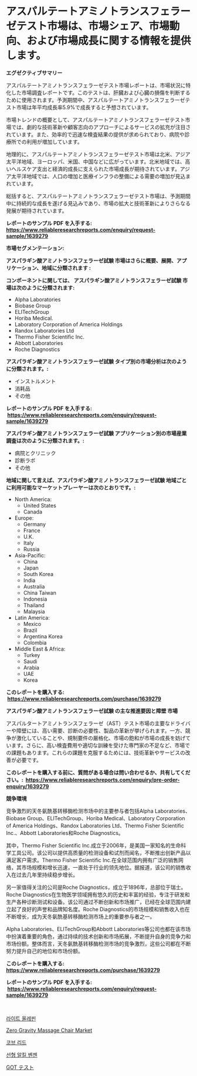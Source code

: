 <p><h1>アスパルテートアミノトランスフェラーゼテスト市場は、市場シェア、市場動向、および市場成長に関する情報を提供します。</h1></p><p><strong>エグゼクティブサマリー</strong></p>
<p><p>アスパルテートアミノトランスフェラーゼテスト市場レポートは、市場状況に特化した市場調査レポートです。このテストは、肝臓および心臓の損傷を判断するために使用されます。予測期間中、アスパルテートアミノトランスフェラーゼテスト市場は年平均成長率5.9%で成長すると予想されています。</p><p>市場トレンドの概要として、アスパルテートアミノトランスフェラーゼテスト市場では、劇的な技術革新や顧客志向のアプローチによるサービスの拡充が注目されています。また、効率的で迅速な検査結果の提供が求められており、病院や診療所での利用が増加しています。</p><p>地理的に、アスパルテートアミノトランスフェラーゼテスト市場は北米、アジア太平洋地域、ヨーロッパ、米国、中国などに広がっています。北米地域では、高いヘルスケア支出と経済的成長に支えられた市場成長が期待されています。アジア太平洋地域では、人口の増加と医療インフラの整備による需要の増加が見込まれています。</p><p>総括すると、アスパルテートアミノトランスフェラーゼテスト市場は、予測期間中に持続的な成長を遂げる見込みであり、市場の拡大と技術革新によりさらなる発展が期待されています。</p></p>
<p><strong>レポートのサンプル PDF を入手する: <a href="https://www.reliableresearchreports.com/enquiry/request-sample/1639279">https://www.reliableresearchreports.com/enquiry/request-sample/1639279</a></strong></p>
<p><strong>市場セグメンテーション:</strong></p>
<p><strong> アスパラギン酸アミノトランスフェラーゼ試験 市場はさらに概要、展開、アプリケーション、地域に分類されます :</strong></p>
<p><strong>コンポーネントに関しては、 アスパラギン酸アミノトランスフェラーゼ試験 市場は次のように分類されます: &nbsp;</strong></p>
<p><ul><li>Alpha Laboratories</li><li>Biobase Group</li><li>ELITechGroup</li><li>Horiba Medical.</li><li>Laboratory Corporation of America Holdings</li><li>Randox Laboratories Ltd</li><li>Thermo Fisher Scientific Inc.</li><li>Abbott Laboratories</li><li>Roche Diagnostics</li></ul></p>
<p><strong> アスパラギン酸アミノトランスフェラーゼ試験 タイプ別の市場分析は次のように分類されます。:</strong></p>
<p><ul><li>インストルメント</li><li>消耗品</li><li>その他</li></ul></p>
<p><strong>レポートのサンプル PDF を入手する: &nbsp;<a href="https://www.reliableresearchreports.com/enquiry/request-sample/1639279">https://www.reliableresearchreports.com/enquiry/request-sample/1639279</a></strong></p>
<p><strong> アスパラギン酸アミノトランスフェラーゼ試験 アプリケーション別の市場産業調査は次のように分類されます。:</strong></p>
<p><ul><li>病院とクリニック</li><li>診断ラボ</li><li>その他</li></ul></p>
<p><strong>地域に関して言えば、アスパラギン酸アミノトランスフェラーゼ試験 地域ごとに利用可能なマーケットプレーヤーは次のとおりです。:</strong></p>
<p><ul>
    <li>
        North America:
        <ul>
            <li>United States</li>
            <li>Canada</li>
        </ul>
    </li>
    <li>
        Europe:
        <ul>
            <li>Germany</li>
            <li>France</li>
            <li>U.K.</li>
            <li>Italy</li>
            <li>Russia</li>
        </ul>
    </li>
    <li>
        Asia-Pacific:
        <ul>
            <li>China</li>
            <li>Japan</li>
            <li>South Korea</li>
            <li>India</li>
            <li>Australia</li>
            <li>China Taiwan</li>
            <li>Indonesia</li>
            <li>Thailand</li>
            <li>Malaysia</li>
        </ul>
    </li>
    <li>
        Latin America:
        <ul>
            <li>Mexico</li>
            <li>Brazil</li>
            <li>Argentina Korea</li>
            <li>Colombia</li>
        </ul>
    </li>
    <li>
        Middle East & Africa:
        <ul>
            <li>Turkey</li>
            <li>Saudi</li>
            <li>Arabia</li>
            <li>UAE</li>
            <li>Korea</li>
        </ul>
    </li>
    </ul></p>
<p><strong>このレポートを購入する: &nbsp;<a href="https://www.reliableresearchreports.com/purchase/1639279">https://www.reliableresearchreports.com/purchase/1639279</a></strong></p>
<p><strong>アスパラギン酸アミノトランスフェラーゼ試験 の主な推進要因と障壁 市場</strong></p>
<p><p>アスパルタートアミノトランスフェラーゼ（AST）テスト市場の主要なドライバーや障壁には、高い需要、診断の必要性、製品の革新が挙げられます。一方、競争が激化していることや、規制要件の厳格化、市場の飽和が市場の成長を妨げています。さらに、高い検査費用や適切な訓練を受けた専門家の不足など、市場での課題もあります。これらの課題を克服するためには、技術革新やサービスの改善が必要です。 </p></p>
<p><strong>このレポートを購入する前に、質問がある場合は問い合わせるか、共有してください。:&nbsp; <a href="https://www.reliableresearchreports.com/enquiry/pre-order-enquiry/1639279">https://www.reliableresearchreports.com/enquiry/pre-order-enquiry/1639279</a></strong></p>
<p><strong>競争環境</strong></p>
<p><p>竞争激烈的天冬氨酰基转移酶检测市场中的主要参与者包括Alpha Laboratories、Biobase Group、ELITechGroup、Horiba Medical、Laboratory Corporation of America Holdings、Randox Laboratories Ltd、Thermo Fisher Scientific Inc.、Abbott Laboratories和Roche Diagnostics。</p><p>其中，Thermo Fisher Scientific Inc.成立于2006年，是美国一家知名的生命科学工具公司。该公司以提供高质量的检测设备和试剂而闻名，不断推出创新产品以满足客户需求。Thermo Fisher Scientific Inc.在全球范围内拥有广泛的销售网络，其市场规模和增长迅速，一直处于行业的领先地位。据报道，该公司的销售收入在过去几年里持续稳步增长。</p><p>另一家值得关注的公司是Roche Diagnostics，成立于1896年，总部位于瑞士。Roche Diagnostics在生物医学领域拥有悠久的历史和丰富的经验，专注于研发和生产各种诊断测试和设备。该公司通过不断创新和市场推广，已经在全球范围内建立起了良好的声誉和品牌知名度。Roche Diagnostics的市场规模和销售收入也在不断增长，成为天冬氨酰基转移酶检测市场上的重要参与者之一。</p><p>Alpha Laboratories、ELITechGroup和Abbott Laboratories等公司也都在该市场中扮演着重要的角色，通过持续的技术创新和市场拓展，不断提升自身的竞争力和市场份额。整体而言，天冬氨酰基转移酶检测市场的竞争激烈，这些公司都在不断努力提升自己的地位和市场份额。</p></p>
<p><strong>このレポートを購入する: &nbsp; <a href="https://www.reliableresearchreports.com/purchase/1639279">https://www.reliableresearchreports.com/purchase/1639279</a></strong></p>
<p><strong>レポートのサンプル PDF を入手する: &nbsp;<a href="https://www.reliableresearchreports.com/enquiry/request-sample/1639279">https://www.reliableresearchreports.com/enquiry/request-sample/1639279</a></strong><strong></strong></p>
<p>&nbsp;</p>
<p><p><a href="https://github.com/vs10l4sfg5c/Market-Research-Report-List-1/blob/main/62463428688.md">라이트 올레핀</a></p><p><a href="https://view.publitas.com/reportprime-1/zero-gravity-massage-chair-market-size-reflecting-a-forecast-till-2031-market-by-type-by-application-and-by-geography/">Zero Gravity Massage Chair Market</a></p><p><a href="https://medium.com/@percyhagernes9778/cob-led-%EC%8B%9C%EC%9E%A5-%EA%B7%9C%EB%AA%A8-%EC%8B%9C%EC%9E%A5-%EC%A0%84%EB%A7%9D-%EB%B0%8F-%EC%8B%9C%EC%9E%A5-%EC%98%88%EC%B8%A1-2024%EB%85%84%EB%B6%80%ED%84%B0-2031%EB%85%84%EA%B9%8C%EC%A7%80-4cbd1e85463f">코브 리드</a></p><p><a href="https://github.com/Skyleitney456456/Market-Research-Report-List-1/blob/main/31736288689.md">선형 알킬 벤젠</a></p><p><a href="https://github.com/cnnriuez22368/Market-Research-Report-List-1/blob/main/75665739456.md">GOT テスト</a></p></p>